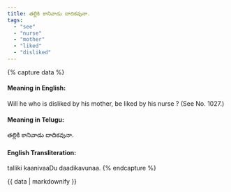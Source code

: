 ```yaml
---
title: తల్లికి కానివాడు దాదికవునా.
tags:
  - "see"
  - "nurse"
  - "mother"
  - "liked"
  - "disliked"
---
```


{% capture data %}
#### Meaning in English:
Will he who is disliked by his mother, be liked by his nurse ?
(See No. 1027.)

#### Meaning in Telugu:
తల్లికి కానివాడు దాదికవునా.

#### English Transliteration:
talliki kaanivaaDu daadikavunaa.
{% endcapture %}

<div class="notice">{{ data | markdownify }}</div>

